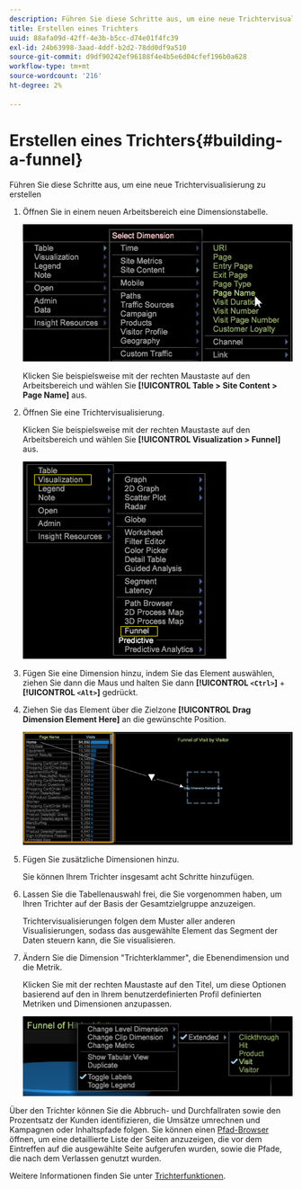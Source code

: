 ```yaml
---
description: Führen Sie diese Schritte aus, um eine neue Trichtervisualisierung zu erstellen
title: Erstellen eines Trichters
uuid: 88afa09d-42ff-4e3b-b5cc-d74e01f4fc39
exl-id: 24b63998-3aad-4ddf-b2d2-78dd0df9a510
source-git-commit: d9df90242ef96188f4e4b5e6d04cfef196b0a628
workflow-type: tm+mt
source-wordcount: '216'
ht-degree: 2%

---
```


# Erstellen eines Trichters{#building-a-funnel}

Führen Sie diese Schritte aus, um eine neue Trichtervisualisierung zu erstellen

<!-- <a id="section_A8F5530114814B689C298E369AD0643E"></a> -->

1. Öffnen Sie in einem neuen Arbeitsbereich eine Dimensionstabelle.

   ![](assets/dimension_table_pagename.png)

   Klicken Sie beispielsweise mit der rechten Maustaste auf den Arbeitsbereich und wählen Sie **[!UICONTROL Table > Site Content > Page Name]** aus.

1. Öffnen Sie eine Trichtervisualisierung.

   Klicken Sie beispielsweise mit der rechten Maustaste auf den Arbeitsbereich und wählen Sie **[!UICONTROL Visualization > Funnel]** aus.

   ![](assets/step2-funnel.png)

1. Fügen Sie eine Dimension hinzu, indem Sie das Element auswählen, ziehen Sie dann die Maus und halten Sie dann **[!UICONTROL `<Ctrl>`]** + **[!UICONTROL `<Alt>`]** gedrückt.

1. Ziehen Sie das Element über die Zielzone **[!UICONTROL Drag Dimension Element Here]** an die gewünschte Position.

   ![](assets/step4-funnel.png)

1. Fügen Sie zusätzliche Dimensionen hinzu.

   Sie können Ihrem Trichter insgesamt acht Schritte hinzufügen.
1. Lassen Sie die Tabellenauswahl frei, die Sie vorgenommen haben, um Ihren Trichter auf der Basis der Gesamtzielgruppe anzuzeigen.

   Trichtervisualisierungen folgen dem Muster aller anderen Visualisierungen, sodass das ausgewählte Element das Segment der Daten steuern kann, die Sie visualisieren.
1. Ändern Sie die Dimension &quot;Trichterklammer&quot;, die Ebenendimension und die Metrik.

   Klicken Sie mit der rechten Maustaste auf den Titel, um diese Optionen basierend auf den in Ihrem benutzerdefinierten Profil definierten Metriken und Dimensionen anzupassen.

   ![](assets/last-image-funnel.png)

Über den Trichter können Sie die Abbruch- und Durchfallraten sowie den Prozentsatz der Kunden identifizieren, die Umsätze umrechnen und Kampagnen oder Inhaltspfade folgen. Sie können einen [Pfad-Browser](../../../../home/c-get-started/c-analysis-vis/c-funnel-visualization/c-path-browser-funnel.md#concept-b0cedf7a28ae422696ded1258c9a4119) öffnen, um eine detaillierte Liste der Seiten anzuzeigen, die vor dem Eintreffen auf die ausgewählte Seite aufgerufen wurden, sowie die Pfade, die nach dem Verlassen genutzt wurden.

Weitere Informationen finden Sie unter [Trichterfunktionen](../../../../home/c-get-started/c-analysis-vis/c-funnel-visualization/c-funnel-visualization-features.md#concept-e65c81fe17794acd8d00d796b1780dc3).
